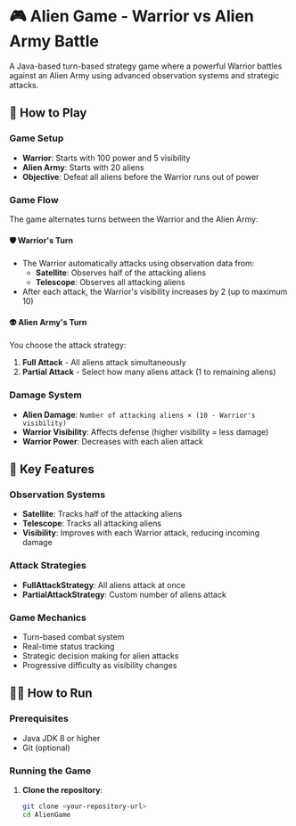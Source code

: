 # 🎮 Alien Game - Warrior vs Alien Army Battle

A Java-based turn-based strategy game where a powerful Warrior battles against an Alien Army using advanced observation systems and strategic attacks.

## 🚀 How to Play

### Game Setup
- **Warrior**: Starts with 100 power and 5 visibility
- **Alien Army**: Starts with 20 aliens
- **Objective**: Defeat all aliens before the Warrior runs out of power

### Game Flow
The game alternates turns between the Warrior and the Alien Army:

#### 🛡️ Warrior's Turn
- The Warrior automatically attacks using observation data from:
  - **Satellite**: Observes half of the attacking aliens
  - **Telescope**: Observes all attacking aliens
- After each attack, the Warrior's visibility increases by 2 (up to maximum 10)

#### 👽 Alien Army's Turn
You choose the attack strategy:
1. **Full Attack** - All aliens attack simultaneously
2. **Partial Attack** - Select how many aliens attack (1 to remaining aliens)

### Damage System
- **Alien Damage**: `Number of attacking aliens × (10 - Warrior's visibility)`
- **Warrior Visibility**: Affects defense (higher visibility = less damage)
- **Warrior Power**: Decreases with each alien attack

## 🎯 Key Features

### Observation Systems
- **Satellite**: Tracks half of the attacking aliens
- **Telescope**: Tracks all attacking aliens
- **Visibility**: Improves with each Warrior attack, reducing incoming damage

### Attack Strategies
- **FullAttackStrategy**: All aliens attack at once
- **PartialAttackStrategy**: Custom number of aliens attack

### Game Mechanics
- Turn-based combat system
- Real-time status tracking
- Strategic decision making for alien attacks
- Progressive difficulty as visibility changes

## 🏃‍♂️ How to Run

### Prerequisites
- Java JDK 8 or higher
- Git (optional)

### Running the Game
1. **Clone the repository**:
   ```bash
   git clone <your-repository-url>
   cd AlienGame
